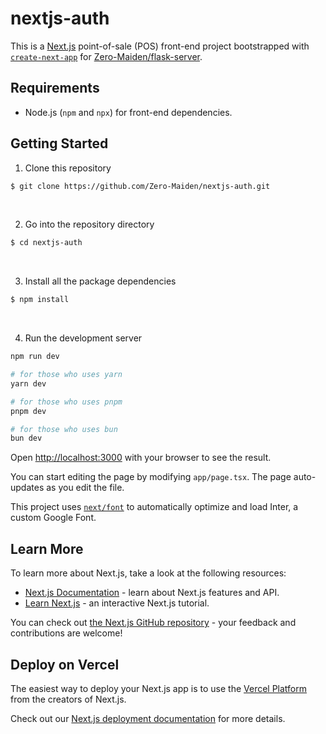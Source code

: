<h1>nextjs-auth</h1>

This is a [Next.js](https://nextjs.org/) point-of-sale (POS) front-end project bootstrapped with [`create-next-app`](https://github.com/vercel/next.js/tree/canary/packages/create-next-app) for [Zero-Maiden/flask-server]().

## Requirements

* Node.js (`npm` and `npx`) for front-end dependencies.

## Getting Started

1. Clone this repository
```bash
$ git clone https://github.com/Zero-Maiden/nextjs-auth.git
```

<br>

2. Go into the repository directory
```bash
$ cd nextjs-auth
```

<br>

3. Install all the package dependencies
```bash
$ npm install
```

<br>

4. Run the development server
```bash
npm run dev

# for those who uses yarn
yarn dev

# for those who uses pnpm
pnpm dev

# for those who uses bun
bun dev
```

Open [http://localhost:3000](http://localhost:3000) with your browser to see the result.

You can start editing the page by modifying `app/page.tsx`. The page auto-updates as you edit the file.

This project uses [`next/font`](https://nextjs.org/docs/basic-features/font-optimization) to automatically optimize and load Inter, a custom Google Font.

## Learn More

To learn more about Next.js, take a look at the following resources:

- [Next.js Documentation](https://nextjs.org/docs) - learn about Next.js features and API.
- [Learn Next.js](https://nextjs.org/learn) - an interactive Next.js tutorial.

You can check out [the Next.js GitHub repository](https://github.com/vercel/next.js/) - your feedback and contributions are welcome!

## Deploy on Vercel

The easiest way to deploy your Next.js app is to use the [Vercel Platform](https://vercel.com/new?utm_medium=default-template&filter=next.js&utm_source=create-next-app&utm_campaign=create-next-app-readme) from the creators of Next.js.

Check out our [Next.js deployment documentation](https://nextjs.org/docs/deployment) for more details.
